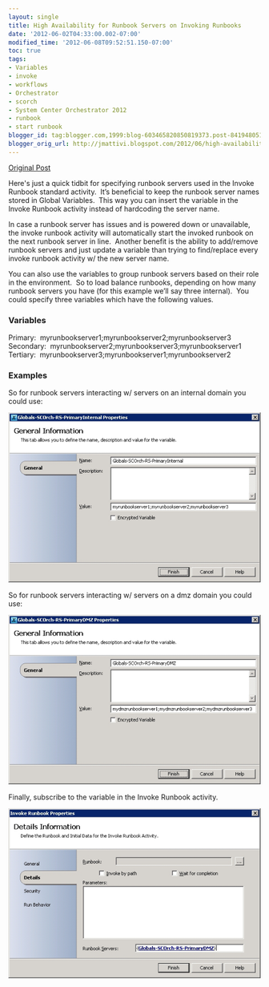 ```yaml
---
layout: single
title: High Availability for Runbook Servers on Invoking Runbooks
date: '2012-06-02T04:33:00.002-07:00'
modified_time: '2012-06-08T09:52:51.150-07:00'
toc: true
tags:
- Variables
- invoke
- workflows
- Orchestrator
- scorch
- System Center Orchestrator 2012
- runbook
- start runbook
blogger_id: tag:blogger.com,1999:blog-603465820850819373.post-8419480516672226183
blogger_orig_url: http://jmattivi.blogspot.com/2012/06/high-availability-for-runbook-servers.html
---
```


[Original Post](http://jmattivi.blogspot.com/2012/06/high-availability-for-runbook-servers.html)

Here's just a quick tidbit for specifying runbook servers used in the Invoke Runbook standard activity.  It’s beneficial to keep the runbook server names stored in Global Variables.  This way you can insert the variable in the Invoke Runbook activity instead of hardcoding the server name.

In case a runbook server has issues and is powered down or unavailable, the invoke runbook activity will automatically start the invoked runbook on the next runbook server in line.  Another benefit is the ability to add/remove runbook servers and just update a variable than trying to find/replace every invoke runbook activity w/ the new server name.

You can also use the variables to group runbook servers based on their role in the environment.  So to load balance runbooks, depending on how many runbook servers you have (for this example we’ll say three internal).  You could specify three variables which have the following values.

### Variables
Primary:  myrunbookserver1;myrunbookserver2;myrunbookserver3
Secondary:  myrunbookserver2;myrunbookserver3;myrunbookserver1
Tertiary:  myrunbookserver3;myrunbookserver1;myrunbookserver2

### Examples
So for runbook servers interacting w/ servers on an internal domain you could use:

![](/assets/images/2012-06-02-high-availability-for-runbook-servers/var1.jpg "var1")

So for runbook servers interacting w/ servers on a dmz domain you could use:

![](/assets/images/2012-06-02-high-availability-for-runbook-servers/var2.jpg "var2")

Finally, subscribe to the variable in the Invoke Runbook activity.

![](/assets/images/2012-06-02-high-availability-for-runbook-servers/invoke.jpg "invoke")